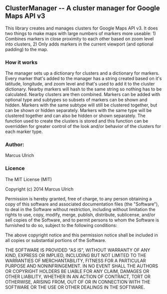 
## ClusterManager -- A cluster manager for Google Maps API v3

This library creates and manages clusters for Google Maps API v3. It does two things to make maps with large numbers of markers more useable: 1) Combines markers in close proximity to each other based on zoom level into clusters, 2) Only adds markers in the current viewport (and optional padding) to the map. 

### How it works
The manager sets up a dictionary for clusters and a dictionary for markers. Every marker that's added to the manager has a string created based on it's latitude, longitude, and zoom level and that's used to add it to the cluster dictionary. Nearby markers will hash to the same string so nothing has to be calculated. Nearby clusters are then combined. Markers can be added with optional type and subtypes so subsets of markers can be shown and hidden. Markers with the same subtype will still be clustered together, but can be shown or hidden separately. Markers with the same type will be clustered together and can also be hidden or shown separately. The function used to create the clusters is stored and this function can be overridden for greater control of the look and/or behavior of the clusters for each marker type.

### Author:
Marcus Ulrich

### Licence

The MIT License (MIT)

Copyright (c) 2014 Marcus Ulrich

Permission is hereby granted, free of charge, to any person obtaining a copy
of this software and associated documentation files (the "Software"), to deal
in the Software without restriction, including without limitation the rights
to use, copy, modify, merge, publish, distribute, sublicense, and/or sell
copies of the Software, and to permit persons to whom the Software is
furnished to do so, subject to the following conditions:

The above copyright notice and this permission notice shall be included in
all copies or substantial portions of the Software.

THE SOFTWARE IS PROVIDED "AS IS", WITHOUT WARRANTY OF ANY KIND, EXPRESS OR
IMPLIED, INCLUDING BUT NOT LIMITED TO THE WARRANTIES OF MERCHANTABILITY,
FITNESS FOR A PARTICULAR PURPOSE AND NONINFRINGEMENT. IN NO EVENT SHALL THE
AUTHORS OR COPYRIGHT HOLDERS BE LIABLE FOR ANY CLAIM, DAMAGES OR OTHER
LIABILITY, WHETHER IN AN ACTION OF CONTRACT, TORT OR OTHERWISE, ARISING FROM,
OUT OF OR IN CONNECTION WITH THE SOFTWARE OR THE USE OR OTHER DEALINGS IN
THE SOFTWARE.
